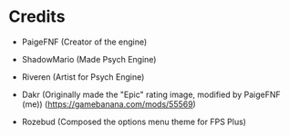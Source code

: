 # Credits
- PaigeFNF (Creator of the engine)

- ShadowMario (Made Psych Engine)

- Riveren (Artist for Psych Engine)

- Dakr (Originally made the "Epic" rating image, modified by PaigeFNF (me)) (https://gamebanana.com/mods/55569)

- Rozebud (Composed the options menu theme for FPS Plus)
